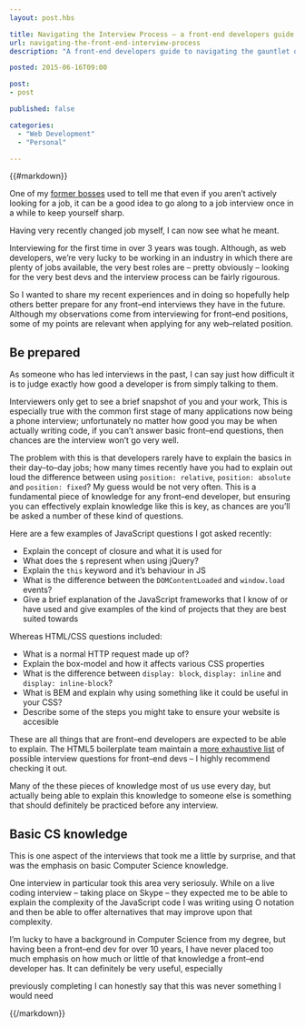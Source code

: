 ```yaml
---
layout: post.hbs

title: Navigating the Interview Process – a front-end developers guide
url: navigating-the-front-end-interview-process
description: "A front-end developers guide to navigating the gauntlet of varying interview processes."

posted: 2015-06-16T09:00

post:
- post

published: false

categories:
  - "Web Development"
  - "Personal"

---
```


{{#markdown}}

One of my [former bosses](https://twitter.com/TheG) used to tell me that even if you aren’t actively looking for a job, it can be a good idea to go along to a job interview once in a while to keep yourself sharp.

Having very recently changed job myself, I can now see what he meant.

Interviewing for the first time in over 3 years was tough.  Although, as web developers, we’re very lucky to be working in an industry in which there are plenty of jobs available, the very best roles are – pretty obviously – looking for the very best devs and the interview process can be fairly rigourous.

So I wanted to share my recent experiences and in doing so hopefully help others better prepare for any front–end interviews they have in the future.  Although my observations come from interviewing for front–end positions, some of my points are relevant when applying for any web–related position.


## Be prepared

As someone who has led interviews in the past, I can say just how difficult it is to judge exactly how good a developer is from simply talking to them.

Interviewers only get to see a brief snapshot of you and your work, This is especially true with the common first stage of many applications now being a phone interview; unfortunately no matter how good you may be when actually writing code, if you can’t answer basic front–end questions, then chances are the interview won’t go very well.

The problem with this is that developers rarely have to explain the basics in their day–to–day jobs; how many times recently have you had to explain out loud the difference between using `position: relative`, `position: absolute` and `position: fixed`?  My guess would be not very often.  This is a fundamental piece of knowledge for any front–end developer, but ensuring you can effectively explain knowledge like this is key, as chances are you’ll be asked a number of these kind of questions.

Here are a few examples of JavaScript questions I got asked recently:

- Explain the concept of closure and what it is used for
- What does the `$` represent when using jQuery?
- Explain the `this` keyword and it’s behaviour in JS
- What is the difference between the `DOMContentLoaded` and `window.load` events?
- Give a brief explanation of the JavaScript frameworks that I know of or have used and give examples of the kind of projects that they are best suited towards

Whereas HTML/CSS questions included:

- What is a normal HTTP request made up of?
- Explain the box-model and how it affects various CSS properties
- What is the difference between `display: block`, `display: inline` and `display: inline-block`?
- What is BEM and explain why using something like it could be useful in your CSS?
- Describe some of the steps you might take to ensure your website is accesible

These are all things that are front–end developers are expected to be able to explain.  The HTML5 boilerplate team maintain a [more exhaustive list](https://github.com/h5bp/Front-end-Developer-Interview-Questions) of possible interview questions for front–end devs – I highly recommend checking it out.

Many of the these pieces of knowledge most of us use every day, but actually being able to explain this knowledge to someone else is something that should definitely be practiced before any interview.


## Basic CS knowledge

This is one aspect of the interviews that took me a little by surprise, and that was the emphasis on basic Computer Science knowledge.

One interview in particular took this area very seriosuly.  While on a live coding interview – taking place on Skype – they expected me to be able to explain the complexity of the JavaScript code I was writing using O notation and then be able to offer alternatives that may improve upon that complexity.

I’m lucky to have a background in Computer Science from my degree, but having been a front–end dev for over 10 years, I have never placed too much emphasis on how much or little of that knowledge a front–end developer has.  It can definitely be very useful, especially

previously completing I can honestly say that this was never something I would need



{{/markdown}}
